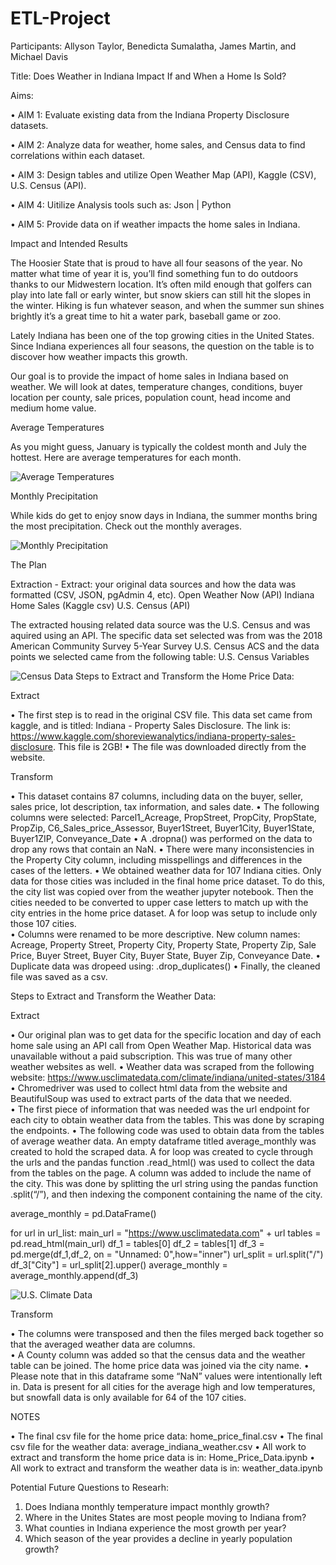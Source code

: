 # ETL-Project
Participants: Allyson Taylor, Benedicta Sumalatha, James Martin, and Michael Davis

Title: Does Weather in Indiana Impact If and When a Home Is Sold?

Aims:

•	AIM 1: Evaluate existing data from the Indiana Property Disclosure datasets.

•	AIM 2: Analyze data for weather, home sales, and Census data to find correlations within each dataset. 

•	AIM 3: Design tables and utilize Open Weather Map (API), Kaggle (CSV), U.S. Census (API). 

•	AIM 4: Uitilize Analysis tools such as: Json | Python

•	AIM 5: Provide data on if weather impacts the home sales in Indiana.


Impact and Intended Results

The Hoosier State that is proud to have all four seasons of the year. No matter what time of year it is, you’ll find something fun to do outdoors thanks to our Midwestern location. It’s often mild enough that golfers can play into late fall or early winter, but snow skiers can still hit the slopes in the winter. Hiking is fun whatever season, and when the summer sun shines brightly it’s a great time to hit a water park, baseball game or zoo.

Lately Indiana has been one of the top growing cities in the United States. Since Indiana experiences all four seasons, the question on the table is to discover how weather impacts this growth. 

Our goal is to provide the impact of home sales in Indiana based on weather. We will look at dates, temperature changes, conditions, buyer location per county, sale prices, population count, head income and medium home value. 

Average Temperatures

As you might guess, January is typically the coldest month and July the hottest. Here are average temperatures for each month. 

![Average Temperatures](https://visitindiana.com/adportal/Content/FileUploads/cms/weather/weather_chart_temp.png)


Monthly Precipitation

While kids do get to enjoy snow days in Indiana, the summer months bring the most precipitation. Check out the monthly averages.

![Monthly Precipitation](https://visitindiana.com/adportal/Content/FileUploads/cms/weather/weather_chart_precip.png)


The Plan

Extraction - Extract: your original data sources and how the data was formatted (CSV, JSON, pgAdmin 4, etc).
Open Weather Now (API)
Indiana Home Sales (Kaggle csv)
U.S. Census (API)

The extracted housing related data source was the U.S. Census and was aquired using an API. The specific data set selected was from was the 2018 American Community Survey 5-Year Survey U.S. Census ACS and the data points we selected came from the following table: U.S. Census Variables

![Census Data](https://github.com/allysontalyor/ETL-Project/blob/master/Images/ACS_Screen_Shot.png)
Steps to Extract and Transform the Home Price Data:

Extract

•	The first step is to read in the original CSV file.  This data set came from kaggle, and is titled: Indiana - Property Sales Disclosure.  The link is: https://www.kaggle.com/shoreviewanalytics/indiana-property-sales-disclosure.  This file is 2GB!
•	The file was downloaded directly from the website.


Transform

•	This dataset contains 87 columns, including data on the buyer, seller, sales price, lot description, tax information, and sales date.
•	The following columns were selected: Parcel1_Acreage, PropStreet, PropCity, PropState, PropZip, C6_Sales_price_Assessor, Buyer1Street, Buyer1City, Buyer1State, Buyer1ZIP, Conveyance_Date
•	A .dropna() was performed on the data to drop any rows that contain an NaN.
•	There were many inconsistencies in the Property City column, including misspellings and differences in the cases of the letters.
•	We obtained weather data for 107 Indiana cities.  Only data for those cities was included in the final home price dataset.  To do this, the city list was copied over from the weather jupyter notebook.  Then the cities needed to be converted to upper case letters to match up with the city entries in the home price dataset.  A for loop was setup to include only those 107 cities.  
•	Columns were renamed to be more descriptive.  New column names: Acreage, Property Street, Property City, Property State, Property Zip, Sale Price, Buyer Street, Buyer City, Buyer State, Buyer Zip, Conveyance Date.
•	Duplicate data was dropeed using: .drop_duplicates() 
•	Finally, the cleaned file was saved as a csv.


Steps to Extract and Transform the Weather Data:


Extract

•	Our original plan was to get data for the specific location and day of each home sale using an API call from Open Weather Map.  Historical data was unavailable without a paid subscription.  This was true of many other weather websites as well.
•	Weather data was scraped from the following website: https://www.usclimatedata.com/climate/indiana/united-states/3184
•	Chromedriver was used to collect html data from the website and BeautifulSoup was used to extract parts of the data that we needed.  
•	The first piece of information that was needed was the url endpoint for each city to obtain weather data from the tables.  This was done by scraping the endpoints.
•	The following code was used to obtain data from the tables of average weather data.  An empty dataframe titled average_monthly was created to hold the scraped data.  A for loop was created to cycle through the urls and the pandas function .read_html() was used to collect the data from the tables on the page.  A column was added to include the name of the city.  This was done by splitting the url string using the pandas function .split(“/”), and then indexing the component containing the name of the city.  

average_monthly = pd.DataFrame()

for url in url_list:
    main_url = "https://www.usclimatedata.com" + url
    tables = pd.read_html(main_url)
    df_1 = tables[0]
    df_2 = tables[1]
    df_3 = pd.merge(df_1,df_2, on = "Unnamed: 0",how="inner")
    url_split = url.split("/")
    df_3["City"] = url_split[2].upper()
    average_monthly = average_monthly.append(df_3)

![U.S. Climate Data](https://github.com/allysontalyor/ETL-Project/blob/master/Images/U.S.%20Climate%20Data.png)



Transform

•	The columns were transposed and then the files merged back together so that the averaged weather data are columns.  
•	A County column was added so that the census data and the weather table can be joined.  The home price data was joined via the city name.
•	Please note that in this dataframe some “NaN” values were intentionally left in.  Data is present for all cities for the average high and low temperatures, but snowfall data is only available for 64 of the 107 cities.  



NOTES

•	The final csv file for the home price data:  home_price_final.csv
•	The final csv file for the weather data:  average_indiana_weather.csv
•	All work to extract and transform the home price data is in:  Home_Price_Data.ipynb
•	All work to extract and transform the weather data is in:  weather_data.ipynb

Potential Future Questions to Researh:
1. Does Indiana monthly temperature impact monthly growth?
2. Where in the Unites States are most people moving to Indiana from? 
3. What counties in Indiana experience the most growth per year? 
4. Which season of the year provides a decline in yearly population growth? 
